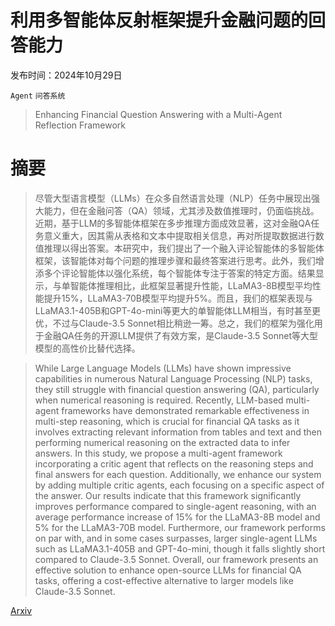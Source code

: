 # 利用多智能体反射框架提升金融问题的回答能力

发布时间：2024年10月29日

`Agent` `问答系统`

> Enhancing Financial Question Answering with a Multi-Agent Reflection Framework

# 摘要

> 尽管大型语言模型（LLMs）在众多自然语言处理（NLP）任务中展现出强大能力，但在金融问答（QA）领域，尤其涉及数值推理时，仍面临挑战。近期，基于LLM的多智能体框架在多步推理方面成效显著，这对金融QA任务意义重大，因其需从表格和文本中提取相关信息，再对所提取数据进行数值推理以得出答案。本研究中，我们提出了一个融入评论智能体的多智能体框架，该智能体对每个问题的推理步骤和最终答案进行思考。此外，我们增添多个评论智能体以强化系统，每个智能体专注于答案的特定方面。结果显示，与单智能体推理相比，此框架显著提升性能，LLaMA3-8B模型平均性能提升15%，LLaMA3-70B模型平均提升5%。而且，我们的框架表现与LLaMA3.1-405B和GPT-4o-mini等更大的单智能体LLM相当，有时甚至更优，不过与Claude-3.5 Sonnet相比稍逊一筹。总之，我们的框架为强化用于金融QA任务的开源LLM提供了有效方案，是Claude-3.5 Sonnet等大型模型的高性价比替代选择。

> While Large Language Models (LLMs) have shown impressive capabilities in numerous Natural Language Processing (NLP) tasks, they still struggle with financial question answering (QA), particularly when numerical reasoning is required. Recently, LLM-based multi-agent frameworks have demonstrated remarkable effectiveness in multi-step reasoning, which is crucial for financial QA tasks as it involves extracting relevant information from tables and text and then performing numerical reasoning on the extracted data to infer answers. In this study, we propose a multi-agent framework incorporating a critic agent that reflects on the reasoning steps and final answers for each question. Additionally, we enhance our system by adding multiple critic agents, each focusing on a specific aspect of the answer. Our results indicate that this framework significantly improves performance compared to single-agent reasoning, with an average performance increase of 15% for the LLaMA3-8B model and 5% for the LLaMA3-70B model. Furthermore, our framework performs on par with, and in some cases surpasses, larger single-agent LLMs such as LLaMA3.1-405B and GPT-4o-mini, though it falls slightly short compared to Claude-3.5 Sonnet. Overall, our framework presents an effective solution to enhance open-source LLMs for financial QA tasks, offering a cost-effective alternative to larger models like Claude-3.5 Sonnet.

[Arxiv](https://arxiv.org/abs/2410.21741)
